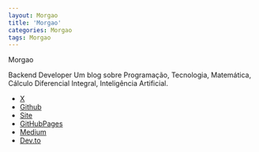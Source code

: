 ```yaml
---
layout: Morgao
title: 'Morgao'
categories: Morgao
tags: Morgao
---
```

Morgao

Backend Developer
Um blog sobre Programação, Tecnologia, Matemática, Cálculo Diferencial Integral, Inteligência Artificial.

* [X](http://hyde.getpoole.com)
* [Github](https://github.com/Morgao)
* [Site](https://tecritmodigital.com.br/)
* [GitHubPages](https://morgao.github.io/)
* [Medium](https://medium.com/@morgaofreud/)
* [Dev.to](https://dev.to/morgaofreud)